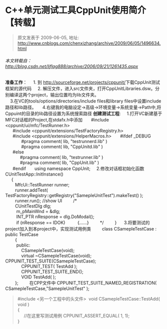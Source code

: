# C++单元测试工具CppUnit使用简介 【转载】 
> 原文发表于 2009-06-05, 地址: http://www.cnblogs.com/chenxizhang/archive/2009/06/05/1496634.html 


###### 本文转载自：<http://blog.csdn.net/liflag888/archive/2006/09/21/1261435.aspx>

 **准备工作**：     1. 到 <http://sourceforge.net/projects/cppunit/>下载CppUnit测试框架的源代码     2. 解压文件，进入src文件夹，打开CppUnitLibraries.dsw。分别编译这两个project，输出位置均为lib文件夹。  
    3.在VC的tools/options/directories/include files和library files中设置include路径和lib路径。     4.右键我的电脑设定->高级->环境变量->系统变量->Path中,将Cppuint的目录的lib路径设置为系统搜索路径 **创建测试工程**:     1.打开VC新建基于MFC对话框的Project,在stdafx.h中添加       #include <cppunit/ui/mfc/TestRunner.h>  
      #include <cppunit/extensions/TestFactoryRegistry.h>  
      #include <cppunit/extensions/HelperMacros.h>       #ifdef \_DEBUG  
             #pragma comment( lib, "testrunnerd.lib" )  
             #pragma comment( lib, "CppUnitd.lib" )  
      #else  
            #pragma comment( lib, "testrunner.lib" )  
            #pragma comment( lib, "CppUnit.lib" )  
      #endif       using namespace CppUnit;     2.修改对话框初始化函数       CUnitTestApp::InitInstance()  
     {  
        MfcUi::TestRunner runner;  
        runner.addTest( TestFactoryRegistry::getRegistry("SamepleUnitTest").makeTest() );  
        runner.run(); //show UI         /*  
        CUnitTestDlg dlg;  
         m\_pMainWnd = &dlg;  
         INT\_PTR nResponse = dlg.DoModal();  
         if (nResponse == IDOK)          {......}         */         }      3.将要测试的project加入到本project中，实现测试用例类         class CSamepleTestCase : public TestCase  
        {  
         public:  
             CSamepleTestCase(void);  
             virtual ~CSamepleTestCase(void); CPPUNIT\_TEST\_SUITE(CSamepleTestCase);  
             CPPUNIT\_TEST( TestAdd );  
             CPPUNIT\_TEST\_SUITE\_END();  
             VOID TestAdd( );  
        };         在CPP文件中 CPPUNIT\_TEST\_SUITE\_NAMED\_REGISTRATION( CSamepleTestCase,"SamepleUnitTest" ); 
>  #include <另一个工程中的头文件>  void CSamepleTestCase::TestAdd( void )  
>  {  
>      //在这里写测试用例 CPPUNIT\_ASSERT\_EQUAL( 1, 1);  
> }
> 
> 
> 
> 
> 
> 









































